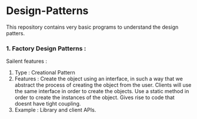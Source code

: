 # Design-Patterns

This repository contains very basic programs to understand the design patters. 

### 1. Factory Design Patterns : 


Sailent features :
1. Type : Creational Pattern
2. Features : Create the object using an interface, in such a way that we abstract the process of creating the object from the
              user. Clients will use the same interface in order to create the objects. 
              Use a static method in order to create the instances of the object. 
              Gives rise to code that doesnt have tight coupling.
3. Example : Library and client APIs.
